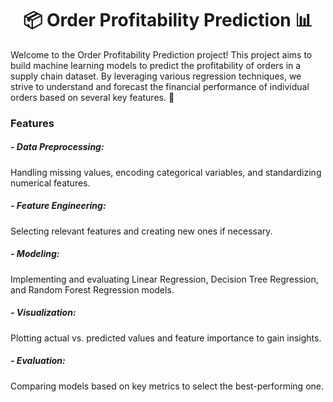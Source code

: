 <h1 align="center">📦 Order Profitability Prediction 📊</h1>

Welcome to the Order Profitability Prediction project! This project aims to build machine learning models to predict the profitability of orders in a supply chain dataset. By leveraging various regression techniques, we strive to understand and forecast the financial performance of individual orders based on several key features. 🚀

<h3>Features</h3>
<h5>- Data Preprocessing:</h5> Handling missing values, encoding categorical variables, and standardizing numerical features.
<h5>- Feature Engineering:</h5> Selecting relevant features and creating new ones if necessary.
<h5>- Modeling:</h5> Implementing and evaluating Linear Regression, Decision Tree Regression, and Random Forest Regression models.
<h5>- Visualization:</h5> Plotting actual vs. predicted values and feature importance to gain insights.
<h5>- Evaluation:</h5> Comparing models based on key metrics to select the best-performing one.
